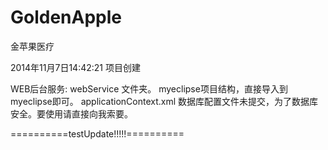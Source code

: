 GoldenApple
===========

金苹果医疗


2014年11月7日14:42:21 项目创建

WEB后台服务:
webService 文件夹。
myeclipse项目结构，直接导入到myeclipse即可。
applicationContext.xml 数据库配置文件未提交，为了数据库安全。要使用请直接向我索要。

==========testUpdate!!!!!==========
